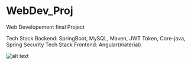 # WebDev_Proj
Web Developement final Project

Tech Stack Backend:  SpringBoot, MySQL, Maven, JWT Token, Core-java, Spring Security
Tech Stack Frontend: Angular(material)






![alt text](https://github.com/behitag/WebDev_Proj/blob/main/Github_Images/test.PNG?raw=true)
